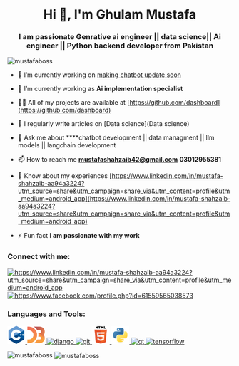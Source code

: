<h1 align="center">Hi 👋, I'm Ghulam Mustafa</h1>
<h3 align="center">I am passionate Genrative ai engineer || data science|| Ai engineer || Python backend developer from Pakistan</h3>

<p align="left"> <img src="https://komarev.com/ghpvc/?username=mustafaboss&label=Profile%20views&color=0e75b6&style=flat" alt="mustafaboss" /> </p>

- 🔭 I’m currently working on [making chatbot update soon](https://github.com/mustafaboss/final.project/tree/main)

- 🌱 I’m currently working as **Ai implementation specialist**

- 👨‍💻 All of my projects are available at [https://github.com/dashboard](https://github.com/dashboard)

- 📝 I regularly write articles on [Data science](Data science)

- 💬 Ask me about ****chatbot development || data managment || llm models || langchain development

- 📫 How to reach me **mustafashahzaib42@gmail.com** **03012955381**

- 📄 Know about my experiences [https://www.linkedin.com/in/mustafa-shahzaib-aa94a3224?utm_source=share&utm_campaign=share_via&utm_content=profile&utm_medium=android_app](https://www.linkedin.com/in/mustafa-shahzaib-aa94a3224?utm_source=share&utm_campaign=share_via&utm_content=profile&utm_medium=android_app)

- ⚡ Fun fact **I am passionate with my work**

<h3 align="left">Connect with me:</h3>
<p align="left">
<a href="https://linkedin.com/in/https://www.linkedin.com/in/mustafa-shahzaib-aa94a3224?utm_source=share&utm_campaign=share_via&utm_content=profile&utm_medium=android_app" target="blank"><img align="center" src="https://raw.githubusercontent.com/rahuldkjain/github-profile-readme-generator/master/src/images/icons/Social/linked-in-alt.svg" alt="https://www.linkedin.com/in/mustafa-shahzaib-aa94a3224?utm_source=share&utm_campaign=share_via&utm_content=profile&utm_medium=android_app" height="30" width="40" /></a>
<a href="https://fb.com/https://www.facebook.com/profile.php?id=61559565038573" target="blank"><img align="center" src="https://raw.githubusercontent.com/rahuldkjain/github-profile-readme-generator/master/src/images/icons/Social/facebook.svg" alt="https://www.facebook.com/profile.php?id=61559565038573" height="30" width="40" /></a>
</p>

<h3 align="left">Languages and Tools:</h3>
<p align="left"> <a href="https://www.w3schools.com/cpp/" target="_blank" rel="noreferrer"> <img src="https://raw.githubusercontent.com/devicons/devicon/master/icons/cplusplus/cplusplus-original.svg" alt="cplusplus" width="40" height="40"/> </a> <a href="https://d3js.org/" target="_blank" rel="noreferrer"> <img src="https://raw.githubusercontent.com/devicons/devicon/master/icons/d3js/d3js-original.svg" alt="d3js" width="40" height="40"/> </a> <a href="https://www.djangoproject.com/" target="_blank" rel="noreferrer"> <img src="https://cdn.worldvectorlogo.com/logos/django.svg" alt="django" width="40" height="40"/> </a> <a href="https://git-scm.com/" target="_blank" rel="noreferrer"> <img src="https://www.vectorlogo.zone/logos/git-scm/git-scm-icon.svg" alt="git" width="40" height="40"/> </a> <a href="https://www.w3.org/html/" target="_blank" rel="noreferrer"> <img src="https://raw.githubusercontent.com/devicons/devicon/master/icons/html5/html5-original-wordmark.svg" alt="html5" width="40" height="40"/> </a> <a href="https://www.python.org" target="_blank" rel="noreferrer"> <img src="https://raw.githubusercontent.com/devicons/devicon/master/icons/python/python-original.svg" alt="python" width="40" height="40"/> </a> <a href="https://www.qt.io/" target="_blank" rel="noreferrer"> <img src="https://upload.wikimedia.org/wikipedia/commons/0/0b/Qt_logo_2016.svg" alt="qt" width="40" height="40"/> </a> <a href="https://www.tensorflow.org" target="_blank" rel="noreferrer"> <img src="https://www.vectorlogo.zone/logos/tensorflow/tensorflow-icon.svg" alt="tensorflow" width="40" height="40"/> </a> </p>

<p><img align="left" src="https://github-readme-stats.vercel.app/api/top-langs?username=mustafaboss&show_icons=true&locale=en&layout=compact" alt="mustafaboss" /></p>

<p>&nbsp;<img align="center" src="https://github-readme-stats.vercel.app/api?username=mustafaboss&show_icons=true&locale=en" alt="mustafaboss" /></p>


<!--
**mustafaboss/mustafaboss** is a ✨ _special_ ✨ repository because its `README.md` (this file) appears on your GitHub profile.

Here are some ideas to get you started:

- 🔭 I’m currently working on voice bot at switch pvt ltd
- 🌱 I’m currently working as Ai implementation specialist
- 👯 I’m looking to collaborate on chatbot and data project
- 🤔 I’m looking for help with ...
- 💬 Ask me about Ai implementations 
- 📫 How to reach me: through my number 03012853681
- 😄 Pronouns: ...
- ⚡ Fun fact: ...
-->
